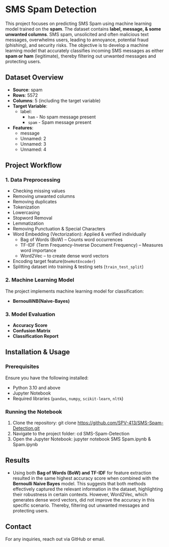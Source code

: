 # SMS Spam Detection
This project focuses on predicting SMS Spam using machine learning model trained on the **spam**. The dataset contains **label, message, & some unwanted columns**. SMS spam, unsolicited and often malicious text messages, overwhelms users, leading to annoyance, potential fraud (phishing), and security risks. The objective is to develop a machine learning model that accurately classifies incoming SMS messages as either **spam or ham** (legitimate), thereby filtering out unwanted messages and protecting users.
## Dataset Overview
- **Source**: spam
- **Rows**: 5572
- **Columns**: 5 (including the target variable)
- **Target Variable**:
  - label:
     - `ham` - No spam message present
     - `spam` - Spam message present
- **Features**:
  - message
  - Unnamed: 2
  - Unnamed: 3
  - Unnamed: 4
    
## Project Workflow
### 1. **Data Preprocessing**
- Checking missing values
- Removing unwanted columns
- Removing duplicates
- Tokenization
- Lowercasing
- Stopword Removal
- Lemmatization
- Removing Punctuation & Special Characters
- Word Embedding (Vectorization):
  Applied & verified individually
  - Bag of Words (BoW) – Counts word occurrences
  - TF-IDF (Term Frequency-Inverse Document Frequency) – Measures word importance
  - Word2Vec – to create dense word vectors
- Encoding target feature(`OneHotEncoder`)
- Splitting dataset into training & testing sets (`train_test_split`)
  
### 2. **Machine Learning Model**
The project implements machine learning model for classification:
- **BernoulliNB(Naive-Bayes)**

### 3. **Model Evaluation**
- **Accuracy Score**
- **Confusion Matrix**
- **Classification Report**

## Installation & Usage

### Prerequisites
Ensure you have the following installed:
- Python 3.10 and above
- Jupyter Notebook
- Required libraries (`pandas`, `numpy`, `scikit-learn`, `nltk`)

### Running the Notebook
1. Clone the repository:
   git clone https://github.com/SPV-413/SMS-Spam-Detection.git
2. Navigate to the project folder:
   cd SMS-Spam-Detection
3. Open the Jupyter Notebook:
   jupyter notebook SMS Spam.ipynb & Spam.ipynb

## Results
- Using both **Bag of Words (BoW) and TF-IDF** for feature extraction resulted in the same highest accuracy score when combined with the **Bernoulli Naive Bayes** model. This suggests that both methods effectively captured the relevant information in the dataset, highlighting their robustness in certain contexts. However, Word2Vec, which generates dense word vectors, did not improve the accuracy in this specific scenario. Thereby, filtering out unwanted messages and protecting users.

## Contact
For any inquiries, reach out via GitHub or email.
